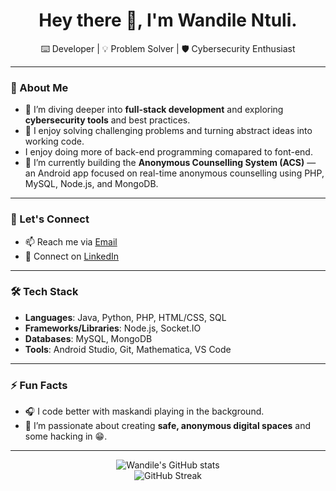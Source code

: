 <h1 align="center">Hey there 👋, I'm Wandile Ntuli.</h1>
<p align="center">
  ⌨️ Developer | 💡 Problem Solver | 🛡️ Cybersecurity Enthusiast
</p>

---

### 🧠 About Me

- 🌱 I’m diving deeper into **full-stack development** and exploring **cybersecurity tools** and best practices.
- 🧩 I enjoy solving challenging problems and turning abstract ideas into working code.
- I enjoy doing more of back-end programming comapared to font-end.
- 🔭 I’m currently building the **Anonymous Counselling System (ACS)** — an Android app focused on real-time anonymous counselling using PHP, MySQL, Node.js, and MongoDB.


---

### 💬 Let's Connect

- 📫 Reach me via [Email](mailto:luyandantuli24@gmail.com)
- 💼 Connect on [LinkedIn](www.linkedin.com/in/wandile-ntuli-5a7387268)

---

### 🛠️ Tech Stack

- **Languages**: Java, Python, PHP, HTML/CSS, SQL
- **Frameworks/Libraries**: Node.js, Socket.IO
- **Databases**: MySQL, MongoDB
- **Tools**: Android Studio, Git, Mathematica, VS Code

---


### ⚡ Fun Facts

- 🎧 I code better with maskandi playing in the background.
- 🔐 I’m passionate about creating **safe, anonymous digital spaces** and some hacking in 😁.

---

<p align="center">
  <img src="https://github-readme-stats.vercel.app/api?username=Wandile-N&show_icons=true&theme=radical" alt="Wandile's GitHub stats" />
  <br/>
  <img src="https://github-readme-streak-stats.herokuapp.com/?user=Wandile-N&theme=radical" alt="GitHub Streak" />
</p>

<!---
Wandile-N/Wandile-N is a ✨ special ✨ repository because its `README.md` (this file) appears on your GitHub profile.
You can click the Preview link to take a look at your changes.
--->

